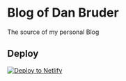 # Blog of Dan Bruder
The source of my personal Blog

## Deploy

[![Deploy to Netlify](https://www.netlify.com/img/deploy/button.svg)](https://app.netlify.com/start/deploy?repository=https://github.com/danbruder/blog)
